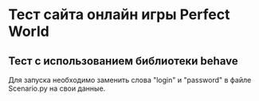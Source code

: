 Тест сайта онлайн игры Perfect World
===
Тест с использованием библиотеки behave
-
Для запуска необходимо заменить слова "login" и "password" в файле Scenario.py на свои данные.